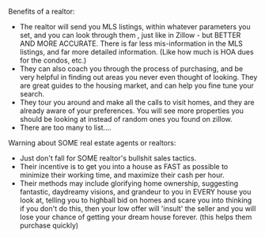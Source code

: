 Benefits of a realtor:

+ The realtor will send you MLS listings, within whatever parameters you set, and you can look through them , just like in Zillow - but BETTER AND MORE ACCURATE. There is far less mis-information in the MLS listings, and far more detailed information. (Like how much is HOA dues for the condos, etc.)
+ They can also coach you through the process of purchasing, and be very helpful in finding out areas you never even thought of looking. They are great guides to the housing market, and can help you fine tune your search.
+ They tour you around and make all the calls to visit homes, and they are already aware of your preferences. You will see more properties you should be looking at instead of random ones you found on zillow.
+ There are too many to list....

Warning about SOME real estate agents or realtors:
+ Just don't fall for SOME realtor's bullshit sales tactics.
+ Their incentive is to get you into a house as FAST as possible to minimize their working time, and maximize their cash per hour.
+ Their methods may include glorifying home ownership, suggesting fantastic, daydreamy visions, and grandeur to you in EVERY house you look at,
telling you to highball bid on homes and scare you into thinking if you don't do this, then your low offer will 'insult' the seller and you will lose your chance of getting your dream house forever. (this helps them purchase quickly)
